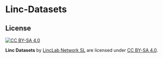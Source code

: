 # Linc-Datasets



## License

[![CC BY-SA 4.0](https://mirrors.creativecommons.org/presskit/buttons/88x31/svg/by-sa.svg)](https://creativecommons.org/licenses/by-sa/4.0)

**Linc Datasets** by [LincLab Network SL](https://www.linc.world) are licensed under [CC BY-SA 4.0](https://creativecommons.org/licenses/by-sa/4.0).
